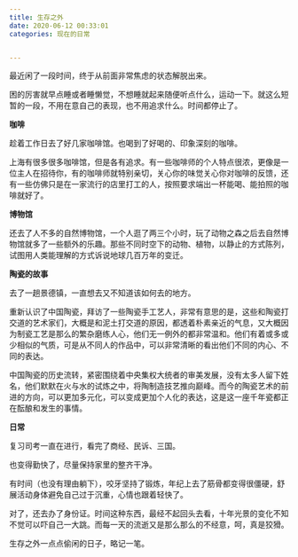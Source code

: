 ```yaml
---
title: 生存之外
date: 2020-06-12 00:33:01
categories: 现在的日常


---
```


最近闲了一段时间，终于从前面非常焦虑的状态解脱出来。

 

困的厉害就早点睡或者睡懒觉，不想睡就起来随便听点什么，运动一下。就这么短暂的一段，不用在意自己的表现，也不用追求什么。时间都停止了。

**咖啡**

趁着工作日去了好几家咖啡馆。也喝到了好喝的、印象深刻的咖啡。

上海有很多很多咖啡馆，但是各有追求。有一些咖啡师的个人特点很浓，更像是一位主人在招待你，有的咖啡师就特别亲切，关心你的味觉关心你对咖啡的反馈，还有一些仿佛只是在一家流行的店里打工的人，按照要求端出一杯能喝、能拍照的咖啡就好了。



**博物馆**

还去了人不多的自然博物馆，一个人逛了两三个小时，玩了动物之森之后去自然博物馆就多了一些额外的乐趣。那些不同时空下的动物、植物，以静止的方式陈列，试图用人类能理解的方式诉说地球几百万年的变迁。



**陶瓷的故事**

去了一趟景德镇，一直想去又不知道该如何去的地方。

重新认识了中国陶瓷，拜访了一些陶瓷手工艺人，非常有意思的是，这些和陶瓷打交道的艺术家们，大概是和泥土打交道的原因，都透着朴素亲近的气息，又大概因为制瓷工艺是那么的繁杂磨练人心，他们无一例外的都非常温和。他们有着或多或少相似的气质，可是从不同人的作品中，可以非常清晰的看出他们不同的内心、不同的表达。

中国陶瓷的历史流转，紧密围绕着中央集权大统者的审美发展，没有太多人留下姓名，他们默默在火与水的试炼之中，将陶制造技艺推向巅峰。而今的陶瓷艺术的前进的方向，可以更加多元化，可以变成更加个人化的表达，这是这一座千年瓷都正在酝酿和发生的事情。

 **日常**

复习司考一直在进行，看完了商经、民诉、三国。

也变得勤快了，尽量保持家里的整齐干净。

有时间（也没有理由躺下），咬牙坚持了锻炼，年纪上去了筋骨都变得很僵硬，舒展活动身体避免自己过于沉重，心情也跟着轻快了。

 对了，还去办了身份证。时间这种东西，最经不起回头去看，十年光景的变化不知不觉可以吓自己一大跳。而每一天的流逝又是那么那么的不经意，呵，真是狡猾。

 

生存之外一点点偷闲的日子，略记一笔。

 